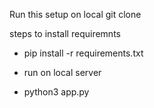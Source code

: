 Run this setup on local 
git clone <repo url>

steps to install requiremnts
- pip install -r requirements.txt

- run on local server
- python3 app.py
  
